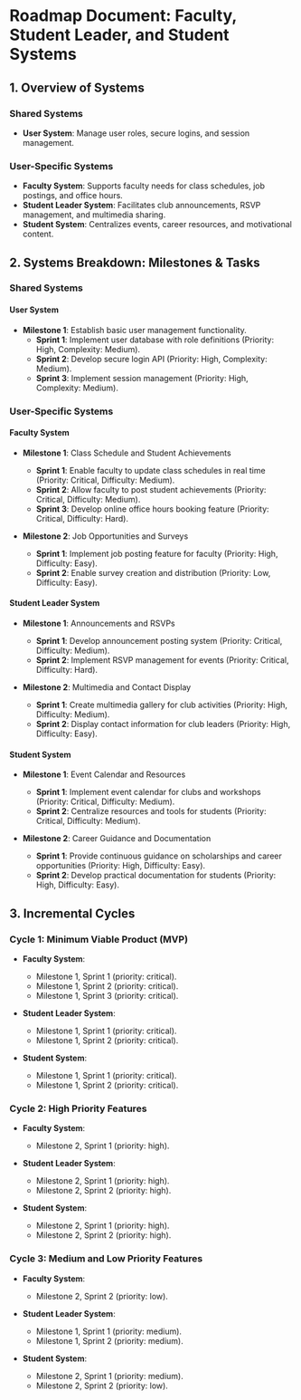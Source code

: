 # Roadmap Document: Faculty, Student Leader, and Student Systems

## 1. Overview of Systems

### Shared Systems
- **User System**: Manage user roles, secure logins, and session management.

### User-Specific Systems
- **Faculty System**: Supports faculty needs for class schedules, job postings, and office hours.
- **Student Leader System**: Facilitates club announcements, RSVP management, and multimedia sharing.
- **Student System**: Centralizes events, career resources, and motivational content.

## 2. Systems Breakdown: Milestones & Tasks

### Shared Systems
#### User System
- **Milestone 1**: Establish basic user management functionality.
  - **Sprint 1**: Implement user database with role definitions (Priority: High, Complexity: Medium).
  - **Sprint 2**: Develop secure login API (Priority: High, Complexity: Medium).
  - **Sprint 3**: Implement session management (Priority: High, Complexity: Medium).

### User-Specific Systems
#### Faculty System
- **Milestone 1**: Class Schedule and Student Achievements
  - **Sprint 1**: Enable faculty to update class schedules in real time (Priority: Critical, Difficulty: Medium).
  - **Sprint 2**: Allow faculty to post student achievements (Priority: Critical, Difficulty: Medium).
  - **Sprint 3**: Develop online office hours booking feature (Priority: Critical, Difficulty: Hard).
  
- **Milestone 2**: Job Opportunities and Surveys
  - **Sprint 1**: Implement job posting feature for faculty (Priority: High, Difficulty: Easy).
  - **Sprint 2**: Enable survey creation and distribution (Priority: Low, Difficulty: Easy).

#### Student Leader System
- **Milestone 1**: Announcements and RSVPs
  - **Sprint 1**: Develop announcement posting system (Priority: Critical, Difficulty: Medium).
  - **Sprint 2**: Implement RSVP management for events (Priority: Critical, Difficulty: Hard).

- **Milestone 2**: Multimedia and Contact Display
  - **Sprint 1**: Create multimedia gallery for club activities (Priority: High, Difficulty: Medium).
  - **Sprint 2**: Display contact information for club leaders (Priority: High, Difficulty: Easy).

#### Student System
- **Milestone 1**: Event Calendar and Resources
  - **Sprint 1**: Implement event calendar for clubs and workshops (Priority: Critical, Difficulty: Medium).
  - **Sprint 2**: Centralize resources and tools for students (Priority: Critical, Difficulty: Medium).

- **Milestone 2**: Career Guidance and Documentation
  - **Sprint 1**: Provide continuous guidance on scholarships and career opportunities (Priority: High, Difficulty: Easy).
  - **Sprint 2**: Develop practical documentation for students (Priority: High, Difficulty: Easy).

## 3. Incremental Cycles

### Cycle 1: Minimum Viable Product (MVP)
- **Faculty System**:
  - Milestone 1, Sprint 1 (priority: critical).
  - Milestone 1, Sprint 2 (priority: critical).
  - Milestone 1, Sprint 3 (priority: critical).

- **Student Leader System**:
  - Milestone 1, Sprint 1 (priority: critical).
  - Milestone 1, Sprint 2 (priority: critical).

- **Student System**:
  - Milestone 1, Sprint 1 (priority: critical).
  - Milestone 1, Sprint 2 (priority: critical).

### Cycle 2: High Priority Features
- **Faculty System**:
  - Milestone 2, Sprint 1 (priority: high).
  
- **Student Leader System**:
  - Milestone 2, Sprint 1 (priority: high).
  - Milestone 2, Sprint 2 (priority: high).

- **Student System**:
  - Milestone 2, Sprint 1 (priority: high).
  - Milestone 2, Sprint 2 (priority: high).

### Cycle 3: Medium and Low Priority Features
- **Faculty System**:
  - Milestone 2, Sprint 2 (priority: low).

- **Student Leader System**:
  - Milestone 1, Sprint 1 (priority: medium).
  - Milestone 1, Sprint 2 (priority: medium).

- **Student System**:
  - Milestone 2, Sprint 1 (priority: medium).
  - Milestone 2, Sprint 2 (priority: low).